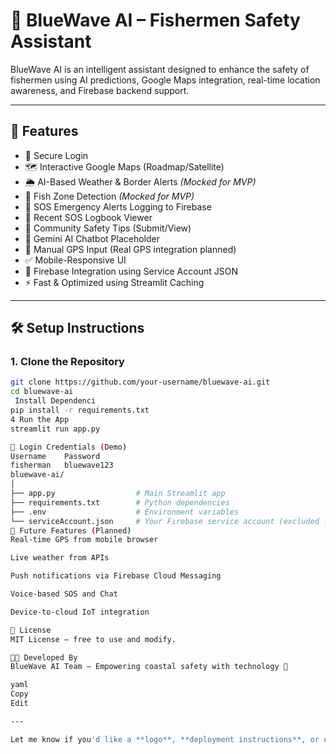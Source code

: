 # 🌊 BlueWave AI – Fishermen Safety Assistant

BlueWave AI is an intelligent assistant designed to enhance the safety of fishermen using AI predictions, Google Maps integration, real-time location awareness, and Firebase backend support.

---

## 📱 Features

- 🔐 Secure Login
- 🗺️ Interactive Google Maps (Roadmap/Satellite)
- 🌦️ AI-Based Weather & Border Alerts *(Mocked for MVP)*
- 🎣 Fish Zone Detection *(Mocked for MVP)*
- 🚨 SOS Emergency Alerts Logging to Firebase
- 📘 Recent SOS Logbook Viewer
- 💬 Community Safety Tips (Submit/View)
- 🤖 Gemini AI Chatbot Placeholder
- 📍 Manual GPS Input (Real GPS integration planned)
- ✅ Mobile-Responsive UI
- 🔐 Firebase Integration using Service Account JSON
- ⚡ Fast & Optimized using Streamlit Caching

---

## 🛠️ Setup Instructions

### 1. Clone the Repository

```bash
git clone https://github.com/your-username/bluewave-ai.git
cd bluewave-ai
 Install Dependenci
pip install -r requirements.txt
4 Run the App
streamlit run app.py

🔑 Login Credentials (Demo)
Username	Password
fisherman	bluewave123
bluewave-ai/
│
├── app.py                  # Main Streamlit app
├── requirements.txt        # Python dependencies
├── .env                    # Environment variables
└── serviceAccount.json     # Your Firebase service account (excluded from Git)
🚀 Future Features (Planned)
Real-time GPS from mobile browser

Live weather from APIs

Push notifications via Firebase Cloud Messaging

Voice-based SOS and Chat

Device-to-cloud IoT integration

📃 License
MIT License – free to use and modify.

👨‍💻 Developed By
BlueWave AI Team – Empowering coastal safety with technology 🌊

yaml
Copy
Edit

---

Let me know if you'd like a **logo**, **deployment instructions**, or even generate a **GitHub README badge set** for it!
